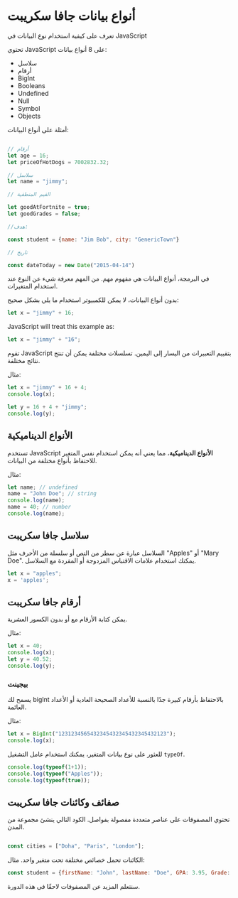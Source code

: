 # أنواع بيانات جافا سكريبت
تعرف على كيفية استخدام نوع البيانات في JavaScript

تحتوي JavaScript على 8 أنواع بيانات:

- سلاسل
- أرقام
- BigInt
- Booleans
- Undefined
- Null
- Symbol
- Objects

أمثلة على أنواع البيانات:


```javascript

// أرقام
let age = 16;
let priceOfHotDogs = 7002832.32;

// سلاسل
let name = "jimmy";

// القيم المنطقية

let goodAtFortnite = true;
let goodGrades = false;

//هدف:

const student = {name: "Jim Bob", city: "GenericTown"}

// تاريخ

const dateToday = new Date("2015-04-14")

```

في البرمجة، أنواع البيانات هي مفهوم مهم. من المهم معرفة شيء عن النوع عند استخدام المتغيرات.


بدون أنواع البيانات، لا يمكن للكمبيوتر استخدام ما يلي بشكل صحيح:

```javascript
let x = "jimmy" + 16;

```

JavaScript will treat this example as:

```javascript
let x = "jimmy" + "16";
```
تقوم JavaScript بتقييم التعبيرات من اليسار إلى اليمين. تسلسلات مختلفة يمكن أن تنتج نتائج مختلفة.

مثال:

```javascript
let x = "jimmy" + 16 + 4;
console.log(x);

let y = 16 + 4 + "jimmy";
console.log(y);
```

## الأنواع الديناميكية

تستخدم JavaScript **الأنواع الديناميكية**، مما يعني أنه يمكن استخدام نفس المتغير للاحتفاظ بأنواع مختلفة من البيانات.

مثال:

```javascript
let name; // undefined
name = "John Doe"; // string
console.log(name);
name = 40; // number
console.log(name);
```

## سلاسل جافا سكريبت

السلاسل عبارة عن سطر من النص أو سلسلة من الأحرف مثل "Apples" أو "Mary Doe". يمكنك استخدام علامات الاقتباس المزدوجة أو المفردة مع السلاسل.

```javascript
let x = "apples";
x = 'apples';
```

## أرقام جافا سكريبت 

يمكن كتابة الأرقام مع أو بدون الكسور العشرية. 

مثال:

```javascript
let x = 40;
console.log(x);
let y = 40.52;
console.log(y);
```

### بيجينت

يسمح لك bigInt بالاحتفاظ بأرقام كبيرة جدًا بالنسبة للأعداد الصحيحة العادية أو الأعداد العائمة.

مثال:

```javascript
let x = BigInt("1231234565432345432345432345432123");
console.log(x);
```
للعثور على نوع بيانات المتغير، يمكنك استخدام عامل التشغيل `typeOf`.


```javascript
console.log(typeof(1+1));
console.log(typeof("Apples"));
console.log(typeof(true));
```
## صفائف وكائنات جافا سكريبت

تحتوي المصفوفات على عناصر متعددة مفصولة بفواصل. الكود التالي ينشئ مجموعة من المدن.

```javascript

const cities = ["Doha", "Paris", "London"];
```

الكائنات تحمل خصائص مختلفة تحت متغير واحد. مثال:

```javascript
const student = {firstName: "John", lastName: "Doe", GPA: 3.95, Grade: 10};
```
سنتعلم المزيد عن المصفوفات لاحقًا في هذه الدورة.
